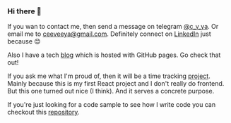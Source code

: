 ### Hi there 👋

If you wan to contact me, then send a message on telegram [@c_v_ya](https://t.me/c_v_ya).
Or email me to [ceeveeya@gmail.com](mailto:ceeveeya@gmail.com).
Definitely connect on [LinkedIn](https://linkedin.com/in/constantine-yarushkin) just because :blush:

Also I have a tech [blog](https://c-v-ya.github.io/blog) which is hosted with GitHub pages. Go check that out!

If you ask me what I'm proud of, then it will be a time tracking [project](https://github.com/c-v-ya/time-left). Mainly because this is my first React project and I don't really do frontend. But this one turned out nice (I think). And it serves a concrete purpose.

If you're just looking for a code sample to see how I write code you can checkout this [repository](https://github.com/c-v-ya/likers).
